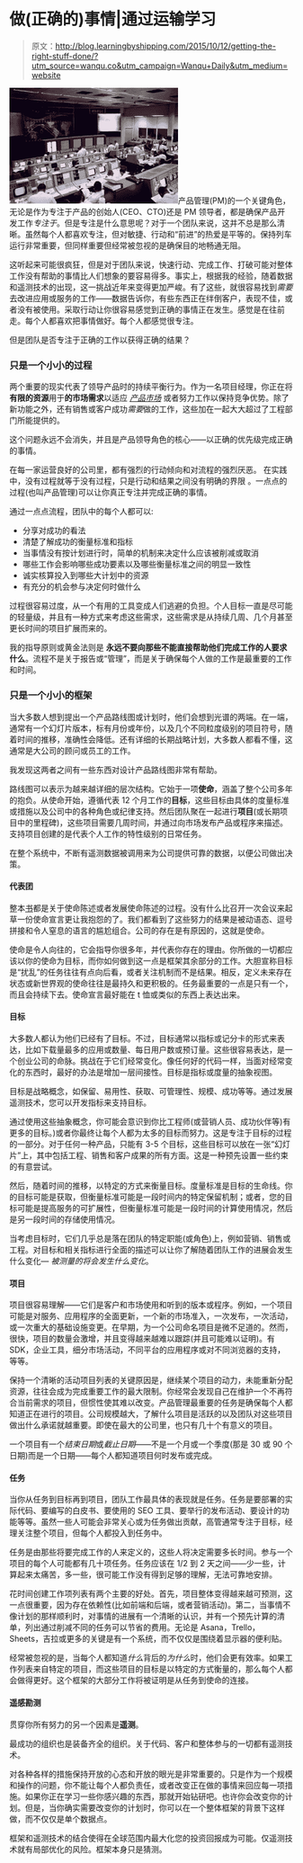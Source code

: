 # 做(正确的)事情|通过运输学习

> 原文：<http://blog.learningbyshipping.com/2015/10/12/getting-the-right-stuff-done/?utm_source=wanqu.co&utm_campaign=Wanqu+Daily&utm_medium=website>

![S65-42424](img/30f30c1f9de67cdcdbb7cc00e7316cf1.png)产品管理(PM)的一个关键角色，无论是作为专注于产品的创始人(CEO、CTO)还是 PM 领导者，都是确保产品开发工作*专注于*。但是专注是什么意思呢？对于一个团队来说，这并不总是那么清晰。虽然每个人都喜欢专注，但对敏捷、行动和“前进”的热爱是平等的。保持列车运行非常重要，但同样重要但经常被忽视的是确保目的地畅通无阻。

这听起来可能很疯狂，但是对于团队来说，快速行动、完成工作、打破可能对整体工作没有帮助的事情比人们想象的要容易得多。事实上，根据我的经验，随着数据和遥测技术的出现，这一挑战近年来变得更加严峻。有了这些，就很容易找到*需要*去改进应用或服务的工作——数据告诉你，有些东西正在绊倒客户，表现不佳，或者没有被使用。采取行动让你很容易感觉到正确的事情正在发生。感觉是在往前走。每个人都喜欢把事情做好。每个人都感觉很专注。

但是团队是否专注于正确的工作以获得正确的结果？

### 只是一个小小的过程

两个重要的现实代表了领导产品时的持续平衡行为。作为一名项目经理，你正在将**有限的资源**用于**的市场需求**以适应 [*产品市场*](http://pmarchive.com/guide_to_startups_part4.html) 或者努力工作以保持竞争优势。除了新功能之外，还有销售或客户成功*需要*做的工作，这些加在一起大大超过了工程部门所能提供的。

这个问题永远不会消失，并且是产品领导角色的核心——以正确的优先级完成正确的事情。

在每一家运营良好的公司里，都有强烈的行动倾向和对流程的强烈厌恶。 在实践中，没有过程就等于没有过程，只是行动和结果之间没有明确的界限 。一点点的过程(也叫产品管理)可以让你真正专注并完成正确的事情。

通过一点点流程，团队中的每个人都可以:

*   分享对成功的看法
*   清楚了解成功的衡量标准和指标
*   当事情没有按计划进行时，简单的机制来决定什么应该被削减或取消
*   哪些工作会影响哪些成功要素以及哪些衡量标准之间的明显一致性
*   诚实核算投入到哪些大计划中的资源
*   有充分的机会参与决定何时做什么

过程很容易过度，从一个有用的工具变成人们逃避的负担。个人目标一直是尽可能的轻量级，并且有一种方式来考虑这些需求，这些需求是从持续几周、几个月甚至更长时间的项目扩展而来的。

我的指导原则或黄金法则是 **永远不要向那些不能直接帮助他们完成工作的人要求什么**。流程不是关于报告或“管理”，而是关于确保每个人做的工作是最重要的工作和时间。

### 只是一个小小的框架

当大多数人想到提出一个产品路线图或计划时，他们会想到光谱的两端。在一端，通常有一个幻灯片版本，标有月份或年份，以及几个不同粒度级别的项目符号，随着时间的推移，准确性会降低。还有详细的长期战略计划，大多数人都看不懂，这通常是大公司的顾问或员工的工作。

我发现这两者之间有一些东西对设计产品路线图非常有帮助。

路线图可以表示为越来越详细的层次结构。它始于一项**使命**，涵盖了整个公司多年的抱负。从使命开始，遵循代表 12 个月工作的**目标**，这些目标由具体的度量标准或措施以及公司中的各种角色或纪律支持。然后团队聚在一起进行**项目**(或长期项目中的里程碑)，这些项目需要几周时间，并通过向市场发布产品或程序来描述。支持项目创建的是代表个人工作的特性级别的日常任务。

在整个系统中，不断有遥测数据被调用来为公司提供可靠的数据，以便公司做出决策。

#### 代表团

整本[书](http://smile.amazon.com/101-Mission-Statements-Top-Companies-ebook/dp/B00F8F0KWU/ref=asap_bc?ie=UTF8)都是关于使命陈述或者发展使命陈述的过程。没有什么比召开一次会议来起草一份使命宣言更让我抱怨的了。我们都看到了这些努力的结果是被动语态、逗号拼接和令人窒息的语言的尴尬组合。公司的存在是有原因的，这就是使命。

使命是令人向往的，它会指导你很多年，并代表你存在的理由。你所做的一切都应该以你的使命为目标，而你如何做到这一点是框架其余部分的工作。大胆宣称目标是“扰乱”的任务往往有点向后看，或者关注机制而不是结果。相反，定义未来存在状态或新世界观的使命往往是最持久和更积极的。任务最重要的一点是只有一个，而且会持续下去。使命宣言最好能在 t 恤或类似的东西上表达出来。

#### 目标

大多数人都认为他们已经有了目标。不过，目标通常以指标或记分卡的形式来表达，比如下载量最多的应用或数量、每日用户数或预订量。这些很容易表达，是一个创业公司的命脉。挑战在于它们经常变化。像任何好的代码一样，当面对经常变化的东西时，最好的办法是增加一层间接性。目标是指标或度量的抽象视图。

目标是战略概念，如保留、易用性、获取、可管理性、规模、成功等等。通过发展遥测技术，您可以开发指标来支持目标。

通过使用这些抽象概念，你可能会意识到你比工程师(或营销人员、成功伙伴等)有更多的目标。)或者你最终让每个人都为太多的目标而努力。这是专注于目标的过程的一部分。对于任何一种产品，只能有 3-5 个目标，这些目标可以放在一张“幻灯片”上，其中包括工程、销售和客户成果的所有方面。这是一种预先设置一些约束的有意尝试。

然后，随着时间的推移，以特定的方式来衡量目标。度量标准是目标的生命线。你的目标可能是获取，但衡量标准可能是一段时间内的特定保留机制；或者，您的目标可能是提高服务的可扩展性，但衡量标准可能是一段时间的计算使用情况，然后是另一段时间的存储使用情况。

当考虑目标时，它们几乎总是落在团队的特定职能(或角色)上，例如营销、销售或工程。对目标和相关指标进行全面的描述可以让你了解随着团队工作的进展会发生什么变化— *被测量的将会发生什么变化*。

#### 项目

项目很容易理解——它们是客户和市场使用和听到的版本或程序。例如，一个项目可能是对服务、应用程序的全面更新，一个新的市场准入，一次发布，一次活动，或一次重大的基础设施变更。在早期，为一个公司命名项目是微不足道的。然而，很快，项目的数量会激增，并且变得越来越难以跟踪(并且可能难以证明)。有 SDK，企业工具，细分市场活动，不同平台的应用程序或对不同浏览器的支持，等等。

保持一个清晰的活动项目列表的关键原因是，继续某个项目的动力，未能重新分配资源，往往会成为完成重要工作的最大限制。你经常会发现自己在维护一个不再符合当前需求的项目，但惯性使其难以改变。产品管理最重要的任务是确保每个人都知道正在进行的项目。公司规模越大，了解什么项目是活跃的以及团队对这些项目做出什么承诺就越重要。即使在最大的公司里，也只有几十个有意义的项目。

一个项目有一个*结束日期*或*截止日期*——不是一个月或一个季度(那是 30 或 90 个日期)而是一个日期——每个人都知道项目何时发布或完成。

#### 任务

当你从任务到目标再到项目，团队工作最具体的表现就是任务。任务是要部署的实际代码、要编写的白皮书、要使用的 SEO 工具、要举行的发布活动、要设计的功能等等。虽然一些人可能会非常关心或为任务做出贡献，高管通常专注于目标，经理关注整个项目，但每个人都投入到任务中。

任务是由那些将要完成工作的人来定义的，这些人将决定需要多长时间。参与一个项目的每个人可能都有几十项任务。任务应该在 1/2 到 2 天之间——少一些，计算起来太痛苦，多一些，很可能工作没有得到足够的理解，无法可靠地安排。

花时间创建工作项列表有两个主要的好处。首先，项目整体变得越来越可预测，这一点很重要，因为存在依赖性(比如前端和后端，或者营销活动)。第二，当事情不像计划的那样顺利时，对事情的进展有一个清晰的认识，并有一个预先计算的清单，列出通过削减不同的任务可以节省的费用。无论是 Asana，Trello，Sheets，吉拉或更多的关键是有一个系统，而不仅仅是围绕着显示器的便利贴。

经常被忽视的是，当每个人都知道*什么*背后的*为什么*时，他们会更有效率。如果工作列表来自特定的项目，而这些项目的目标是以特定的方式衡量的，那么每个人都会做得更好。这个框架的大部分工作将被证明是从任务到使命的连接。

#### 遥感勘测

贯穿你所有努力的另一个因素是**遥测**。

最成功的组织也是装备齐全的组织。关于代码、客户和整体参与的一切都有遥测技术。

对各种各样的措施保持开放的心态和开放的眼光是非常重要的。只是作为一个规模和操作的问题，你不能让每个人都负责任，或者改变正在做的事情来回应每一项措施。如果你正在学习一些你感兴趣的东西，那就开始钻研吧。也许你会改变你的计划。但是，当你确实需要改变你的计划时，你可以在一个整体框架的背景下这样做，而不仅仅是单个数据点。

框架和遥测技术的结合使得在全球范围内最大化您的投资回报成为可能。仅遥测技术就有局部优化的风险。框架本身只是猜测。